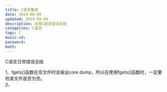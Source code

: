 ```yaml
---
title: C语言集错
date: 2019-08-09
updated: 2019-09-09
description: 日常C语言错误总结
categories: C语言
tags: C
music-id:
password:
math:
---
```



C语言日常错误总结

1、fgets()函数在空文件时会报出core dump，所以在使用fgets()函数时，一定要检查文件是否为空。<br>
2、

